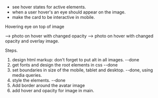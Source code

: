 -  see hover states for active elements.
-  when a user hover's an eye should appear on the image.
-  make the card to be interactive in mobile. 

Hovering eye on top of image

--> photo on hover with changed opacity
--> photo on hover with changed opacity and overlay image.

Steps.

1. design html markup: don't forget to put alt in all images. --done
2. get fonts and design the root elements in css --done
3. set boundaries in size of the mobile, tablet and desktop. --done, using media queries.
4. style the elements. --done 
5. Add border around the avatar image 
6. add hover and opacity for image in main. 